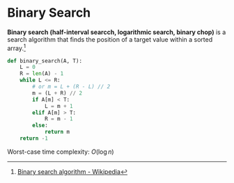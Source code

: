 # Binary Search
**Binary search (half-interval searcch, logarithmic search, binary chop)** is a search algorithm that finds the position of a target value within a sorted array.[^wiki]

```python
def binary_search(A, T):
    L = 0
    R = len(A) - 1
    while L <= R:
        # or m = L + (R - L) // 2
        m = (L + R) // 2
        if A[m] < T:
            L = m + 1
        elif A[m] > T:
            R = m - 1
        else:
            return m
    return -1
```

Worst-case time complexity: $O(\log n)$

[^wiki]: [Binary search algorithm - Wikipedia](https://en.wikipedia.org/wiki/Binary_search_algorithm)